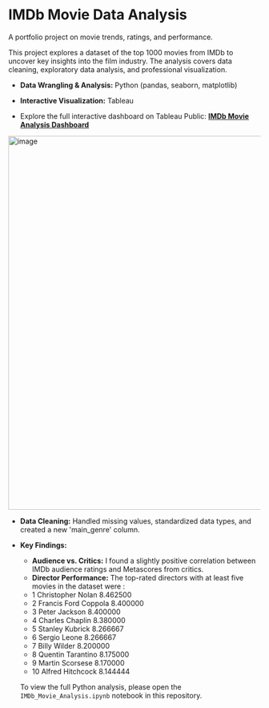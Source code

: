 # IMDb Movie Data Analysis
A portfolio project on movie trends, ratings, and performance.

This project explores a dataset of the top 1000 movies from IMDb to uncover key insights into the film industry. The analysis covers data cleaning, exploratory data analysis, and professional visualization.

* **Data Wrangling & Analysis:** Python (pandas, seaborn, matplotlib)
* **Interactive Visualization:** Tableau

* Explore the full interactive dashboard on Tableau Public:
[**IMDb Movie Analysis Dashboard**](https://public.tableau.com/app/profile/craig.mackenzie/viz/IMDB_data/Dashboard1?publish=yes)

<img width="709" height="746" alt="image" src="https://github.com/user-attachments/assets/e3fd3676-a155-4b70-afab-f9343deadfc3" />

* **Data Cleaning:** Handled missing values, standardized data types, and created a new 'main_genre' column.
* **Key Findings:**
    * **Audience vs. Critics:** I found a slightly positive correlation between IMDb audience ratings and Metascores from critics.
    * **Director Performance:** The top-rated directors with at least five movies in the dataset were :
    *  1     Christopher Nolan    8.462500            
    *  2   Francis Ford Coppola    8.400000            
    *  3         Peter Jackson    8.400000            
    *  4       Charles Chaplin    8.380000            
    *  5       Stanley Kubrick    8.266667            
    *  6          Sergio Leone    8.266667            
    *  7          Billy Wilder    8.200000            
    *  8     Quentin Tarantino    8.175000            
    *  9       Martin Scorsese    8.170000           
    *  10      Alfred Hitchcock    8.144444
 

  To view the full Python analysis, please open the `IMDb_Movie_Analysis.ipynb` notebook in this repository.

